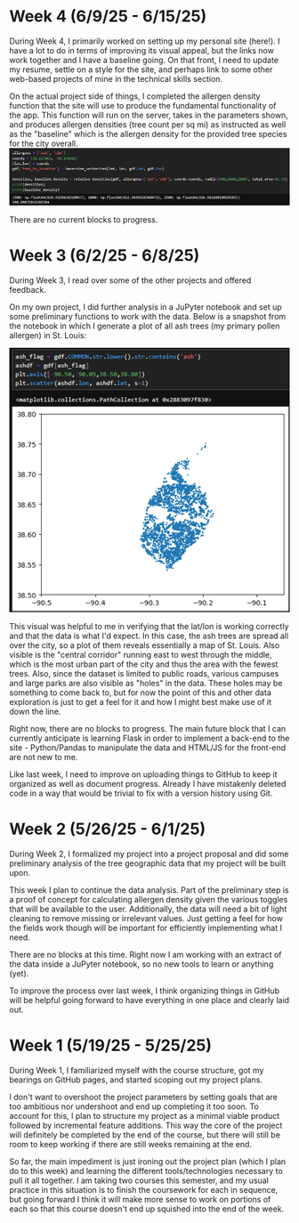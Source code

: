 # Week 4 (6/9/25 - 6/15/25)
During Week 4, I primarily worked on setting up my personal site (here!). I have a lot to do in terms of improving its visual appeal, but the links now work together and I have a baseline going. On that front, I need to update my resume, settle on a style for the site, and perhaps link to some other web-based projects of mine in the technical skills section.

On the actual project side of things, I completed the allergen density function that the site will use to produce the fundamental functionality of the app. This function will run on the server, takes in the parameters shown, and produces allergen densities (tree count per sq mi) as instructed as well as the "baseline" which is the allergen density for the provided tree species for the city overall.
![An image demonstrating functionality of the relative_densities() function](images/stl_allergen_density_function.png)

There are no current blocks to progress.


# Week 3 (6/2/25 - 6/8/25)

During Week 3, I read over some of the other projects and offered feedback.

On my own project, I did further analysis in a JuPyter notebook and set up some preliminary functions to work with the data. Below is a snapshot from the notebook in which I generate a plot of all ash trees (my primary pollen allergen) in St. Louis:

![A plot of all ash trees in St. Louis, MO](images/stl_ash_trees_plot.png)

This visual was helpful to me in verifying that the lat/lon is working correctly and that the data is what I'd expect. In this case, the ash trees are spread all over the city, so a plot of them reveals essentially a map of St. Louis. Also visible is the "central corridor" running east to west through the middle, which is the most urban part of the city and thus the area with the fewest trees. Also, since the dataset is limited to public roads, various campuses and large parks are also visible as "holes" in the data. These holes may be something to come back to, but for now the point of this and other data exploration is just to get a feel for it and how I might best make use of it down the line.

Right now, there are no blocks to progress. The main future block that I can currently anticipate is learning Flask in order to implement a back-end to the site - Python/Pandas to manipulate the data and HTML/JS for the front-end are not new to me.

Like last week, I need to improve on uploading things to GitHub to keep it organized as well as document progress. Already I have mistakenly deleted code in a way that would be trivial to fix with a version history using Git.


# Week 2 (5/26/25 - 6/1/25)

During Week 2, I formalized my project into a project proposal and did some preliminary analysis of the tree geographic data that my project will be built upon.

This week I plan to continue the data analysis. Part of the preliminary step is a proof of concept for calculating allergen density given the various toggles that will be available to the user. Additionally, the data will need a bit of light cleaning to remove missing or irrelevant values. Just getting a feel for how the fields work though will be important for efficiently implementing what I need.

There are no blocks at this time. Right now I am working with an extract of the data inside a JuPyter notebook, so no new tools to learn or anything (yet).

To improve the process over last week, I think organizing things in GitHub will be helpful going forward to have everything in one place and clearly laid out.


# Week 1 (5/19/25 - 5/25/25)

During Week 1, I familiarized myself with the course structure, got my bearings on GitHub pages, and started scoping out my project plans. 

I don't want to overshoot the project parameters by setting goals that are too ambitious nor undershoot and end up completing it too soon. To account for this, I plan to structure my project as a minimal viable product followed by incremental feature additions. 
This way the core of the project will definitely be completed by the end of the course, but there will still be room to keep working if there are still weeks remaining at the end.

So far, the main impediment is just ironing out the project plan (which I plan do to this week) and learning the different tools/technologies necessary to pull it all together.
I am taking two courses this semester, and my usual practice in this situation is to finish the coursework for each in sequence, but going forward I think it will make more sense to work on portions of each so that this course doesn't end up squished into the end of the week.
